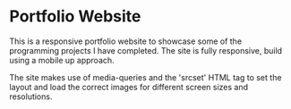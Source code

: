 # Portfolio Website #

This is a responsive portfolio website to showcase some of the
programming projects I have completed. The site is fully responsive, build
using a mobile up approach. 

The site makes use of media-queries and the 'srcset' HTML tag to set 
the layout and load the correct images for different screen sizes
and resolutions.

